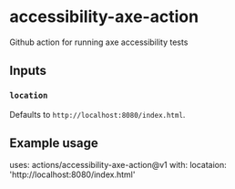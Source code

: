 # accessibility-axe-action
Github action for running axe accessibility tests

## Inputs

### `location`

Defaults to `http://localhost:8080/index.html`.
## Example usage

uses: actions/accessibility-axe-action@v1
with:
  locataion: 'http://localhost:8080/index.html'